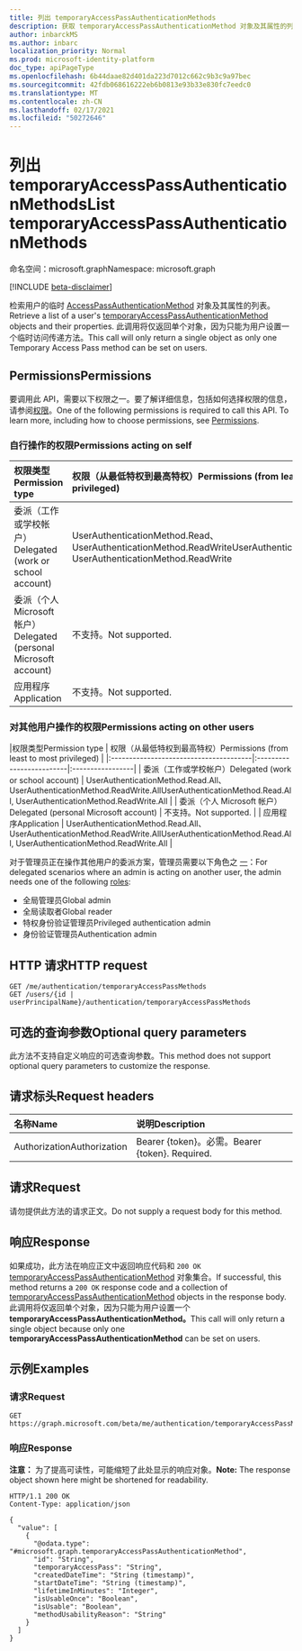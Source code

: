 ```yaml
---
title: 列出 temporaryAccessPassAuthenticationMethods
description: 获取 temporaryAccessPassAuthenticationMethod 对象及其属性的列表。
author: inbarckMS
ms.author: inbarc
localization_priority: Normal
ms.prod: microsoft-identity-platform
doc_type: apiPageType
ms.openlocfilehash: 6b44daae82d401da223d7012c662c9b3c9a97bec
ms.sourcegitcommit: 42fdb068616222eb6b0813e93b33e830fc7eedc0
ms.translationtype: MT
ms.contentlocale: zh-CN
ms.lasthandoff: 02/17/2021
ms.locfileid: "50272646"
---
```

# <a name="list-temporaryaccesspassauthenticationmethods"></a><span data-ttu-id="0269c-103">列出 temporaryAccessPassAuthenticationMethods</span><span class="sxs-lookup"><span data-stu-id="0269c-103">List temporaryAccessPassAuthenticationMethods</span></span>
<span data-ttu-id="0269c-104">命名空间：microsoft.graph</span><span class="sxs-lookup"><span data-stu-id="0269c-104">Namespace: microsoft.graph</span></span>

[!INCLUDE [beta-disclaimer](../../includes/beta-disclaimer.md)]

<span data-ttu-id="0269c-105">检索用户的临时 [AccessPassAuthenticationMethod](../resources/temporaryaccesspassauthenticationmethod.md)  对象及其属性的列表。</span><span class="sxs-lookup"><span data-stu-id="0269c-105">Retrieve a list of a user's [temporaryAccessPassAuthenticationMethod](../resources/temporaryaccesspassauthenticationmethod.md)  objects and their properties.</span></span> <span data-ttu-id="0269c-106">此调用将仅返回单个对象，因为只能为用户设置一个临时访问传递方法。</span><span class="sxs-lookup"><span data-stu-id="0269c-106">This call will only return a single object as only one Temporary Access Pass method can be set on users.</span></span>

## <a name="permissions"></a><span data-ttu-id="0269c-107">Permissions</span><span class="sxs-lookup"><span data-stu-id="0269c-107">Permissions</span></span>
<span data-ttu-id="0269c-p102">要调用此 API，需要以下权限之一。要了解详细信息，包括如何选择权限的信息，请参阅[权限](/graph/permissions-reference)。</span><span class="sxs-lookup"><span data-stu-id="0269c-p102">One of the following permissions is required to call this API. To learn more, including how to choose permissions, see [Permissions](/graph/permissions-reference).</span></span>

### <a name="permissions-acting-on-self"></a><span data-ttu-id="0269c-110">自行操作的权限</span><span class="sxs-lookup"><span data-stu-id="0269c-110">Permissions acting on self</span></span>

|<span data-ttu-id="0269c-111">权限类型</span><span class="sxs-lookup"><span data-stu-id="0269c-111">Permission type</span></span>      | <span data-ttu-id="0269c-112">权限（从最低特权到最高特权）</span><span class="sxs-lookup"><span data-stu-id="0269c-112">Permissions (from least to most privileged)</span></span>              |
|:---------------------------------------|:-------------------------|
| <span data-ttu-id="0269c-113">委派（工作或学校帐户）</span><span class="sxs-lookup"><span data-stu-id="0269c-113">Delegated (work or school account)</span></span>     | <span data-ttu-id="0269c-114">UserAuthenticationMethod.Read、UserAuthenticationMethod.ReadWrite</span><span class="sxs-lookup"><span data-stu-id="0269c-114">UserAuthenticationMethod.Read, UserAuthenticationMethod.ReadWrite</span></span> |
| <span data-ttu-id="0269c-115">委派（个人 Microsoft 帐户）</span><span class="sxs-lookup"><span data-stu-id="0269c-115">Delegated (personal Microsoft account)</span></span> | <span data-ttu-id="0269c-116">不支持。</span><span class="sxs-lookup"><span data-stu-id="0269c-116">Not supported.</span></span> |
| <span data-ttu-id="0269c-117">应用程序</span><span class="sxs-lookup"><span data-stu-id="0269c-117">Application</span></span>                            | <span data-ttu-id="0269c-118">不支持。</span><span class="sxs-lookup"><span data-stu-id="0269c-118">Not supported.</span></span> |

### <a name="permissions-acting-on-other-users"></a><span data-ttu-id="0269c-119">对其他用户操作的权限</span><span class="sxs-lookup"><span data-stu-id="0269c-119">Permissions acting on other users</span></span>

|<span data-ttu-id="0269c-120">权限类型</span><span class="sxs-lookup"><span data-stu-id="0269c-120">Permission type</span></span>      | <span data-ttu-id="0269c-121">权限（从最低特权到最高特权）</span><span class="sxs-lookup"><span data-stu-id="0269c-121">Permissions (from least to most privileged)</span></span>              |
|:---------------------------------------|:-------------------------|:-----------------|
| <span data-ttu-id="0269c-122">委派（工作或学校帐户）</span><span class="sxs-lookup"><span data-stu-id="0269c-122">Delegated (work or school account)</span></span>     | <span data-ttu-id="0269c-123">UserAuthenticationMethod.Read.All、UserAuthenticationMethod.ReadWrite.All</span><span class="sxs-lookup"><span data-stu-id="0269c-123">UserAuthenticationMethod.Read.All, UserAuthenticationMethod.ReadWrite.All</span></span> |
| <span data-ttu-id="0269c-124">委派（个人 Microsoft 帐户）</span><span class="sxs-lookup"><span data-stu-id="0269c-124">Delegated (personal Microsoft account)</span></span> | <span data-ttu-id="0269c-125">不支持。</span><span class="sxs-lookup"><span data-stu-id="0269c-125">Not supported.</span></span> |
| <span data-ttu-id="0269c-126">应用程序</span><span class="sxs-lookup"><span data-stu-id="0269c-126">Application</span></span>                            | <span data-ttu-id="0269c-127">UserAuthenticationMethod.Read.All、UserAuthenticationMethod.ReadWrite.All</span><span class="sxs-lookup"><span data-stu-id="0269c-127">UserAuthenticationMethod.Read.All, UserAuthenticationMethod.ReadWrite.All</span></span> |


<span data-ttu-id="0269c-128">对于管理员正在操作其他用户的委派方案，管理员需要以下角色之 [一](/azure/active-directory/users-groups-roles/directory-assign-admin-roles#available-roles)：</span><span class="sxs-lookup"><span data-stu-id="0269c-128">For delegated scenarios where an admin is acting on another user, the admin needs one of the following [roles](/azure/active-directory/users-groups-roles/directory-assign-admin-roles#available-roles):</span></span>

* <span data-ttu-id="0269c-129">全局管理员</span><span class="sxs-lookup"><span data-stu-id="0269c-129">Global admin</span></span>
* <span data-ttu-id="0269c-130">全局读取者</span><span class="sxs-lookup"><span data-stu-id="0269c-130">Global reader</span></span>
* <span data-ttu-id="0269c-131">特权身份验证管理员</span><span class="sxs-lookup"><span data-stu-id="0269c-131">Privileged authentication admin</span></span>
* <span data-ttu-id="0269c-132">身份验证管理员</span><span class="sxs-lookup"><span data-stu-id="0269c-132">Authentication admin</span></span>

## <a name="http-request"></a><span data-ttu-id="0269c-133">HTTP 请求</span><span class="sxs-lookup"><span data-stu-id="0269c-133">HTTP request</span></span>

<!-- {
  "blockType": "ignored"
}
-->
``` http
GET /me/authentication/temporaryAccessPassMethods
GET /users/{id | userPrincipalName}/authentication/temporaryAccessPassMethods
```

## <a name="optional-query-parameters"></a><span data-ttu-id="0269c-134">可选的查询参数</span><span class="sxs-lookup"><span data-stu-id="0269c-134">Optional query parameters</span></span>
<span data-ttu-id="0269c-135">此方法不支持自定义响应的可选查询参数。</span><span class="sxs-lookup"><span data-stu-id="0269c-135">This method does not support optional query parameters to customize the response.</span></span>

## <a name="request-headers"></a><span data-ttu-id="0269c-136">请求标头</span><span class="sxs-lookup"><span data-stu-id="0269c-136">Request headers</span></span>
|<span data-ttu-id="0269c-137">名称</span><span class="sxs-lookup"><span data-stu-id="0269c-137">Name</span></span>|<span data-ttu-id="0269c-138">说明</span><span class="sxs-lookup"><span data-stu-id="0269c-138">Description</span></span>|
|:---|:---|
|<span data-ttu-id="0269c-139">Authorization</span><span class="sxs-lookup"><span data-stu-id="0269c-139">Authorization</span></span>|<span data-ttu-id="0269c-p103">Bearer {token}。必需。</span><span class="sxs-lookup"><span data-stu-id="0269c-p103">Bearer {token}. Required.</span></span>|

## <a name="request"></a><span data-ttu-id="0269c-142">请求</span><span class="sxs-lookup"><span data-stu-id="0269c-142">Request</span></span> 
<span data-ttu-id="0269c-143">请勿提供此方法的请求正文。</span><span class="sxs-lookup"><span data-stu-id="0269c-143">Do not supply a request body for this method.</span></span>

## <a name="response"></a><span data-ttu-id="0269c-144">响应</span><span class="sxs-lookup"><span data-stu-id="0269c-144">Response</span></span>

<span data-ttu-id="0269c-145">如果成功，此方法在响应正文中返回响应代码和 `200 OK` [temporaryAccessPassAuthenticationMethod](../resources/temporaryaccesspassauthenticationmethod.md) 对象集合。</span><span class="sxs-lookup"><span data-stu-id="0269c-145">If successful, this method returns a `200 OK` response code and a collection of [temporaryAccessPassAuthenticationMethod](../resources/temporaryaccesspassauthenticationmethod.md) objects in the response body.</span></span>  <span data-ttu-id="0269c-146">此调用将仅返回单个对象，因为只能为用户设置一个 **temporaryAccessPassAuthenticationMethod。**</span><span class="sxs-lookup"><span data-stu-id="0269c-146">This call will only return a single object because only one **temporaryAccessPassAuthenticationMethod** can be set on users.</span></span>

## <a name="examples"></a><span data-ttu-id="0269c-147">示例</span><span class="sxs-lookup"><span data-stu-id="0269c-147">Examples</span></span>

### <a name="request"></a><span data-ttu-id="0269c-148">请求</span><span class="sxs-lookup"><span data-stu-id="0269c-148">Request</span></span>
<!-- {
  "blockType": "request",
  "name": "list_temporaryaccesspassauthenticationmethod"
}
-->
``` http
GET https://graph.microsoft.com/beta/me/authentication/temporaryAccessPassMethods
```


### <a name="response"></a><span data-ttu-id="0269c-149">响应</span><span class="sxs-lookup"><span data-stu-id="0269c-149">Response</span></span>
<span data-ttu-id="0269c-150">**注意：** 为了提高可读性，可能缩短了此处显示的响应对象。</span><span class="sxs-lookup"><span data-stu-id="0269c-150">**Note:** The response object shown here might be shortened for readability.</span></span>
<!-- {
  "blockType": "response",
  "truncated": true,
  "@odata.type": "Collection(microsoft.graph.temporaryAccessPassAuthenticationMethod)"
}
-->
``` http
HTTP/1.1 200 OK
Content-Type: application/json

{
  "value": [
    {
      "@odata.type": "#microsoft.graph.temporaryAccessPassAuthenticationMethod",
      "id": "String",
      "temporaryAccessPass": "String",
      "createdDateTime": "String (timestamp)",
      "startDateTime": "String (timestamp)",
      "lifetimeInMinutes": "Integer",
      "isUsableOnce": "Boolean",
      "isUsable": "Boolean",
      "methodUsabilityReason": "String"
    }
  ]
}
```
